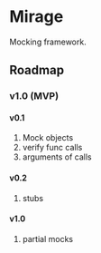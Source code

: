 # Mirage
Mocking framework.

## Roadmap
### v1.0 (MVP)
#### v0.1
1. Mock objects
1. verify func calls
1. arguments of calls
#### v0.2
1. stubs 
#### v1.0
1. partial mocks
